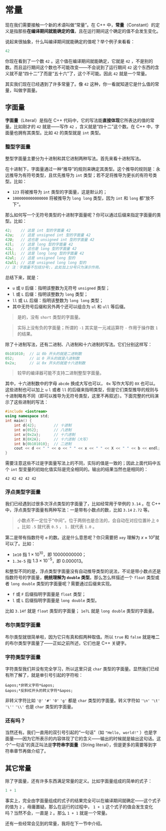 # 常量

现在我们需要接触一个新的术语叫做“常量”。在 C++ 中，**常量**（Constant）的定义是指那些**在编译期间就能确定的值**，且在运行期间这个确定的值不会发生变化。

说起来很抽象，什么叫编译期间就能确定的值呢？举个例子来看看：
```cpp
42
```
你现在看到了一个数 `42` 。这个值在编译期间就能确定，它就是 `42` ，不是别的数。而且运行期间这个数也不可能改变——不会说到了运行期间 `42` 这个东西的含义就不是“四十二”了而是“五十六”了，这个不可能。因此 `42` 就是一个常量。

其实我们现在已经遇到了许多常量了。像 `42` 这种，你一看就知道它是什么值的常量，叫做字面量。

## 字面量

**字面量**（Literal）是指在 C++ 代码中，它的写法能**直接体现**它所表达的值的常量。比如刚才的 `42` 就是——写作 `42` ，含义就是“四十二”这个数。在 C++ 中，字面量也拥有其类型。比如 `42` 的类型就是 `int` 类型。

### 整型字面量

整型字面量主要分为十进制和其它进制两种写法。首先来看十进制写法。

在十进制下，字面量通过一种“推导”的规则来确定其类型。这个推导的规则是：永远推导为有符号类型，且优先推导为 `int` 类型；若不足将推导为更长的有符号类型。比如：

- `123` 将被推导为 `int` 类型的字面量，这是默认的；
- `1000000000000000` 将被推导为 `long long` 类型，因为 `int` 和 `long` 都“放不下”。

那么如何写一个无符号类型的十进制字面量呢？你可以通过后缀来指定字面量的类型。比如：
```cpp
42;    // 这是 int 型的字面量 42
42u;   // 这是 unsigned int 型的字面量 42
42U;   // 这也是 unsigned int 型的字面量 42
42l;   // 这是 long 型的字面量 42
42L;   // 这也是 long 型的字面量 42
42ll;  // 这是 long long 型的字面量 42
42ul;  // 这是 unsigned long 型的
42ull; // 这是 unsigned long long 型的
// 注：字面量不包括分号;，此处加上分号只为演示作用。
```
总结下来，就是：

- `u` 或 `U` 后缀：指明该整数为无符号 `unsigned` 类型；
- `l` 或 `L` 后缀：指明该整数为 `long` 类型；
- `ll` 或 `LL` 后缀：指明该整数为 `long long` 类型；
- 其中无符号后缀和另外两个还可以组合为 `ul` 和 `ull` 等后缀。

> 是的，没有 `short` 类型的字面量。

> 实际上没有负的字面量；所谓的 `-1` 其实是一元减运算符 `-` 作用于操作数 `1` 的结果。

除了十进制写法，还有二进制、八进制和十六进制的写法。它们分别这样写：
```cpp
0b101010;  // 以 0b 开头的就是二进制数
052;       // 以 0 开头的就是八进制数
0x2a;      // 以 0x 开头的就是十六进制数
```
> 较早的编译器可能不支持二进制整型字面量。

其中，十六进制数中的字母 `abcde` 换成大写也可以， `0x` 写作大写的 `0X` 也可以。这些进制也可以加上 `u` `l` 或者 `ll` 的后缀来指明类型，但是它们类型推导的规则与十进制略有不同（即可以推导为无符号类型，这里不再叙述）。下面完整的代码演示了这些进制的写法：
```CPP
#include <iostream>
using namespace std;
int main() {
    int d{42};        // 十进制
    int o{052};       // 八进制
    int x{0x2a};      // 十六进制
    int X{0X2A};      // 十六进制（大写）
    int b{0b101010};  // 二进制
    cout << d << " " << o << " " << x << " " << X << " " << b << endl;
}
```
需要注意这些不过是字面量写法上的不同，实际的值是一致的；因此上面代码中五个 `int` 型变量的初始化值实际是完全相同的。输出的结果当然也是相同的：

```io
42 42 42 42 42
```

### 浮点类型字面量

我们已经遇到过很多次浮点类型的字面量了，比如经常用于举例的 `3.14` 。在 C++ 中，浮点类型字面量有两种写法：一是带有小数点的数，比如 `3.14` `2.72` 等。

> 小数点不一定位于“中间”。位于两侧也是合法的，会自动在对应位置补上 `0` 。比如 `.5` 就代表 `0.5` ， `1.` 就代表 `1.0` 。

第二是带有指数符号 `e` 的数。这是什么意思呢？你只需要把 `xey` 理解为 $x\times 10^y$就可以了。比如：

- `1e10` 指 $1\times 10^{10}$，即 10000000000；
- `1.3e-5` 指 $1.3\times 10^{-5}$，即 0.000013。

和整型不同的是，浮点类型字面量没有自动推导类型的说法，不论是带小数点还是指数符号的字面量，**统统理解为 `double` 类型**。那么怎么样描述一个 `float` 类型或者 `long double` 类型的字面量呢？需要通过后缀来实现。

- `f` 或 `F` 后缀指明字面量是 `float` 类型；
- `l` 或 `L` 后缀指明字面量是 `long double` 类型。

比如 `3.14f` 就是 `float` 类型的字面量； `1e7L` 就是 `long double` 类型的字面量。

### 布尔类型字面量

布尔类型就很简单啦，因为它只有真和假两种取值。所以 `true` 和 `false` 就是唯二的布尔类型字面量了——正如之前所述，它们也是 C++ 关键字。

### 字符类型字面量

字符类型我们并没有完全学习，所以这里只说 `char` 类型的字面量。显然我们已经有所了解了，就是单引号引起的字符啦：

```sdsc-legacy
&apos;*非转义字符*&apos;
&apos;*反斜杠开头的转义字符*&apos;
```

非转义字符比如 `'@'` `'#'` `'0'` `'g'` 都是 `char` 类型的字面量。转义字符如 `'\n'`  `'\t'` `'\''` `'\\'` 也是 `char` 类型的字面量。

### 还有吗？

当然还有。我们一直用的双引号引起的“一句话”（如 `"Hello, world!"` ）也是字面量——因为它所表示的内容体现了它的含义——输出的时候就是输出这句话。这个“一句话”的真正叫法是**字符串字面量**（String literal），但是更多的需要等到字符串章节再做介绍了。

## 其它常量

除了字面量，还有许多东西满足常量的定义。比如字面量组成的简单的式子：
```cpp
1 + 1
```
事实上，完全由字面量组成的式子的结果完全可以在编译期间就确定——这个式子的值为 `2` ，毋庸置疑。那么在运行的过程中， `1 + 1` 这个式子的值会发生变化吗？当然不会，一直是 `2` 。那么 `1 + 1` 就是一个常量。

还有一些经常会见到的常量，我将在下一节中介绍。
